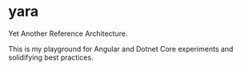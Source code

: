 # yara
Yet Another Reference Architecture.

This is my playground for Angular and Dotnet Core experiments and solidifying best practices.
